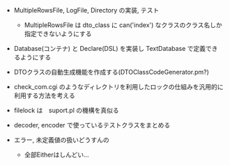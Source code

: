 - MultipleRowsFile, LogFile, Directory の実装, テスト
  - MultipleRowsFile は dto_class に can('index') なクラスのクラス名しか指定できないようにする
- Database(コンテナ) と Declare(DSL) を実装し TextDatabase で定義できるようにする
- DTOクラスの自動生成機能を作成する(DTOClassCodeGenerator.pm?)
- check_com.cgi のようなディレクトリを利用したロックの仕組みを汎用的に利用する方法を考える

- filelock は　suport.pl の機構を真似る
- decoder, encoder で使っているテストクラスをまとめる
- エラー, 未定義値の扱いどうすんの
  - 全部Eitherはしんどい...
